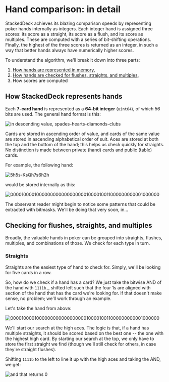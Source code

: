 # Hand comparison: in detail

StackedDeck achieves its blazing comparison speeds by representing poker hands internally as integers. Each integer hand is assigned three
scores: its score as a straight, its score as a flush, and its score as multiples. These are computed with a series of bit-shifting
operations. Finally, the highest of the three scores is returned as an integer, in such a way that better hands always have numerically
higher scores.

To understand the algorithm, we'll break it down into three parts:
  1) [How hands are represented in memory](#how-stackeddeck-represents-hands),
  2) [How hands are checked for flushes, straights, and multiples](#checking-for-flushes-straights-and-multiples),
  3) How scores are computed
  
## How StackedDeck represents hands

Each **7-card hand** is represented as a **64-bit integer** (`uint64`), of which 56 bits are used. The general hand format is this:

![in descending value, spades-hearts-diamonds-clubs](https://i.imgur.com/hRp2Imc.png)

Cards are stored in ascending order of value, and cards of the same value are stored in ascending alphabetical order of suit. Aces are
stored at both the top and the bottom of the hand; this helps us check quickly for straights. No distinction is made between private (hand)
cards and public (table) cards.

For example, the following hand:

![5h5s-KsQh7s6h2h](https://i.imgur.com/ymhjIBq.png)

would be stored internally as this:

![00001000010000000000000000001000010011000000000001000000](https://i.imgur.com/k0PXedh.png)

The observant reader might begin to notice some patterns that could be extracted with bitmasks. We'll be doing that very soon, in...

## Checking for flushes, straights, and multiples

Broadly, the valuable hands in poker can be grouped into straights, flushes, multiples, and combinations of those. We check for each type
in turn.

### Straights

Straights are the easiest type of hand to check for. Simply, we'll be looking for five cards in a row.

So, how do we check if a hand has a card? We just take the bitwise AND of the hand with `1111b,`, shifted left such that the four 1s
are aligned with section of the hand that has the card we're looking for. If that doesn't make sense, no problem; we'll work through 
an example.

Let's take the hand from above:

![00001000010000000000000000001000010011000000000001000000](https://i.imgur.com/ecRHF64.png)

We'll start our search at the high aces. The logic is that, if a hand has multiple straights, it should be scored based on the best one --
the one with the highest high card. By starting our search at the top, we only have to store the first straight we find (though we'll still
check for others, in case they're straight flushes).

Shifting `1111b` to the left to line it up with the high aces and taking the AND, we get:

![and that returns 0](https://i.imgur.com/rEnafs3.png)
